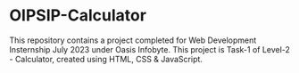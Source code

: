 # OIPSIP-Calculator
This repository contains a project completed for Web Development Insternship July 2023 under Oasis Infobyte. This project is Task-1 of Level-2 - Calculator,  created using HTML, CSS &amp; JavaScript.
